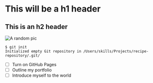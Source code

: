 # This will be a h1 header 
## This is an h2 header
![A random pic](https://unsplash.com/photos/4LFKzBv5O4A)

```
$ git init
Initialized empty Git repository in /Users/skills/Projects/recipe-repository/.git/
```
- [ ] Turn on GitHub Pages
- [ ] Outline my portfolio
- [ ] Introduce myself to the world
